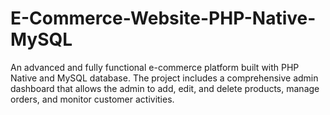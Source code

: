 # E-Commerce-Website-PHP-Native-MySQL
An advanced and fully functional e-commerce platform built with PHP Native and MySQL database. The project includes a comprehensive admin dashboard that allows the admin to add, edit, and delete products, manage orders, and monitor customer activities.
